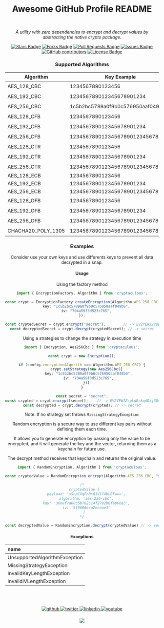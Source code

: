 <h1 align="center">Awesome GitHub Profile README</h1>

<div align="center">
<br>

<i>A utility with zero dependencies to encrypt and decrypt values ​​by abstracting the native crypto package.</i>

<a href="https://github.com/abhisheknaiidu/awesome-github-profile-readme/stargazers"><img src="https://img.shields.io/github/stars/fdorantesm/cryptaculous" alt="Stars Badge"/></a>
<a href="https://github.com/abhisheknaiidu/awesome-github-profile-readme/network/members"><img src="https://img.shields.io/github/forks/fdorantesm/cryptaculous" alt="Forks Badge"/></a>
<a href="https://github.com/abhisheknaiidu/awesome-github-profile-readme/pulls"><img src="https://img.shields.io/github/issues-pr/fdorantesm/cryptaculous?color=cyan" alt="Pull Requests Badge"/></a>
<a href="https://github.com/abhisheknaiidu/awesome-github-profile-readme/issues"><img src="https://img.shields.io/github/issues/fdorantesm/cryptaculous?color=red" alt="Issues Badge"/></a>
<a href="https://github.com/abhisheknaiidu/awesome-github-profile-readme/graphs/contributors"><img alt="GitHub contributors" src="https://img.shields.io/github/contributors/fdorantesm/cryptaculous"></a>
<a href="https://github.com/abhisheknaiidu/awesome-github-profile-readme/blob/master/LICENSE"><img src="https://img.shields.io/github/license/fdorantesm/cryptaculous?color=2b9348" alt="License Badge"/></a>



### Supported Algorithms

| Algorithm | Key Example | IV Example | Secure |
|-------------|----------------------------------|------------------|--------|
| AES_128_CBC        | 1234567890123456                 | 1234567890123456 | 🟢 Yes |
| AES_192_CBC        | 123456789012345678901234         | 1234567890123456 | 🟢 Yes |
| AES_256_CBC        | 1c5b2bc5789a0f9b0c576950aaf049b6 | 704a59f3d523c765 | 🟢 Yes |
| AES_128_CFB        | 1234567890123456                 | 1234567890123456 | 🟢 Yes |
| AES_192_CFB        | 123456789012345678901234         | 1234567890123456 | 🟢 Yes |
| AES_256_CFB        | 12345678901234567890123456789012 | 1234567890123456 | 🟢 Yes |
| AES_128_CTR        | 1234567890123456                 | 1234567890123456 | 🟢 Yes |
| AES_192_CTR        | 123456789012345678901234         | 1234567890123456 | 🟢 Yes |
| AES_256_CTR        | 12345678901234567890123456789012 | 1234567890123456 | 🟢 Yes |
| AES_128_ECB        | 1234567890123456                 |                  | 🔴 No  |
| AES_192_ECB        | 123456789012345678901234         |                  | 🔴 No  |
| AES_256_ECB        | 12345678901234567890123456789012 |                  | 🔴 No  |
| AES_128_OFB        | 1234567890123456                 | 1234567890123456 | 🟢 Yes |
| AES_192_OFB        | 123456789012345678901234         | 1234567890123456 | 🟢 Yes |
| AES_256_OFB        | 12345678901234567890123456789012 | 1234567890123456 | 🟢 Yes |
| CHACHA20_POLY_1305 | 12345678901234567890123456789012 | 123456789012     | 🟢 Yes |

### Examples

Consider use your own keys and use differents keys to prevent all data decrypted in a snap.

#### Usage

Using the factory method

```ts
import { EncryptionFactory, Algorithm } from 'cryptaculous';

const crypt = EncryptionFactory.createEncryption(Algorithm.AES_256_CBC, {
    key: "1c5b2bc5789a0f9b0c576950aaf049b6",
    iv: "704a59f3d523c765",
});

const cryptedSecret = crypt.encrypt("secret");        // -> EV2YEWJZcpLdBrkqdDij3Q==
const decryptedSecret = crypt.decrypt(cryptedSecret); // -> secret
```

Using a strategies to change the strategy in execution time

```ts
import { Encryption, Aes256Cbc } from 'cryptaculous';

const crypt = new Encryption();

if (config.encryptionAlgorith === Algorithm.AES_256_CBC) {
    crypt.setStrategy(new Aes256Cbc({
      key: "1c5b2bc5789a0f9b0c576950aaf049b6",
      iv: "704a59f3d523c765",
    }))
}

const secret = "secret";
const crypted = crypt.encrypt(secret);    // -> EV2YEWJZcpLdBrkqdDij3Q==
const decrypted = crypt.decrypt(crypted); // -> secret
```

Note: If no strategy set throws `MissingStrategyException`

Random encryption is a secure way to use different key pairs without defining them each time.

It allows you to generate encryption by passing only the value to be encrypted, and it will generate the key and the vector, returning them as a keychain for future use.

The decrypt method receives that keychain and returns the original value.

```ts
import { RandomEncryption, Algorithm } from 'cryptaculous';

const cryptedValue = RandomEncryption.encrypt(Algorithm.AES_256_CBC, "secret");

/*
  cryptedValue {
    payload: 'sSnpCXqFnB+Q1VIf4bL0Fw==',
    algorithm: 'aes-256-cbc',
    key: '3668f7a00c5b762c14f2792b0fa866e3',
    iv: '5f5806eca2eceae3'
  }
*/

const decryptedValue = RandomEncryption.decrypt(cryptedValue) // -> secret
```

#### Exceptions

| name |
|:-|
| UnsupportedAlgorithmException |
| MissingStrategyException |
| InvalidKeyLengthException |
| InvalidIVLengthException |

<br>
<br>
<br>

<div align="center">
    <a href="https://github.com/fdorantesm" target="_blank">
        <img src=https://img.shields.io/badge/github-%2324292e.svg?&style=for-the-badge&logo=github&logoColor=white alt=github style="margin-bottom: 5px;" />
    </a>
    <a href="https://twitter.com/fdorantesm" target="_blank">
        <img src=https://img.shields.io/badge/twitter-%2300acee.svg?&style=for-the-badge&logo=twitter&logoColor=white alt=twitter style="margin-bottom: 5px;" />
    </a>
    <a href="https://linkedin.com/in/fdorantesm" target="_blank">
        <img src=https://img.shields.io/badge/linkedin-%231E77B5.svg?&style=for-the-badge&logo=linkedin&logoColor=white alt=linkedin style="margin-bottom: 5px;" />
    </a>
    <a href="https://www.youtube.com/user/FernandoDorantes" target="_blank">
        <img src=https://img.shields.io/badge/youtube-%23EE4831.svg?&style=for-the-badge&logo=youtube&logoColor=white alt=youtube style="margin-bottom: 5px;" />
    </a>
</div>

<br/>

<div style="align:center;">
    <a href="https://paypal.me/fdorantesm" target="_blank" style="display: inline-block;">
        <img src="https://img.shields.io/badge/Donate-PayPal-blue.svg?style=flat-square&logo=paypal" />
    </a>
</div>  
